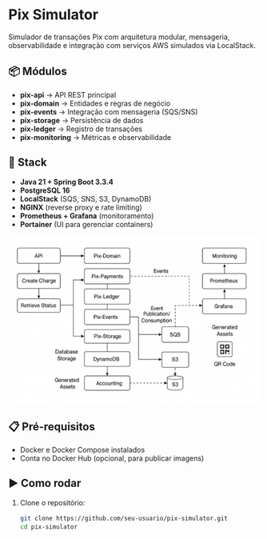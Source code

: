 # Pix Simulator

Simulador de transações Pix com arquitetura modular, mensageria, observabilidade e integração com serviços AWS simulados via LocalStack.

## 📦 Módulos

- **pix-api** → API REST principal
- **pix-domain** → Entidades e regras de negócio
- **pix-events** → Integração com mensageria (SQS/SNS)
- **pix-storage** → Persistência de dados
- **pix-ledger** → Registro de transações
- **pix-monitoring** → Métricas e observabilidade

## 🚀 Stack

- **Java 21 + Spring Boot 3.3.4**
- **PostgreSQL 16**
- **LocalStack** (SQS, SNS, S3, DynamoDB)
- **NGINX** (reverse proxy e rate limiting)
- **Prometheus + Grafana** (monitoramento)
- **Portainer** (UI para gerenciar containers)


![Arquitetura do Sistema](docs/diagrama_arquitet.png)


## 📋 Pré-requisitos

- Docker e Docker Compose instalados
- Conta no Docker Hub (opcional, para publicar imagens)

## ▶️ Como rodar

1. Clone o repositório:
   ```bash
   git clone https://github.com/seu-usuario/pix-simulator.git
   cd pix-simulator